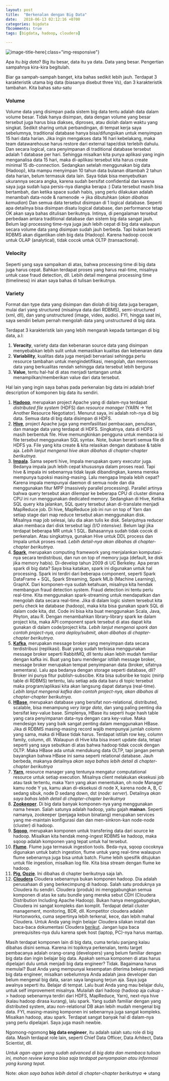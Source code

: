 ```yaml
---
layout: post
title:  "Berkenalan dengan Big Data"
date:   2018-06-13 02:12:16 +0700
categories: bigdata
fbcomments: true
tags: [bigdata, hadoop, cloudera]

---
```


![image-title-here](/images/big_data_image.jpg){:class="img-responsive"}

Apa itu *big data*? Big itu besar, data itu ya data. Data yang besar. Pengertian sampahnya kira-kira begitulah.

Biar ga sampah-sampah banget, kita bahas sedikit lebih jauh. 
Terdapat 3 karakteristik utama big data (biasanya disebut three Vs), dan 3 karakteristik tambahan. Kita bahas satu-satu

### Volume

Volume data yang disimpan pada sistem big data tentu adalah data dalam volume besar. Tidak hanya disimpan, <!--more-->data dengan volume yang besar tersebut juga harus bisa diakses, diproses, atau diolah dalam waktu yang singkat. Sedikit sharing untuk perbandingan, di tempat kerja saya sebelumnya, traditional database hanya bisa/difungsikan untuk menyimpan 15 hari data harian. Jika ingin mengakses data 16 hari kebelakang, maka team datawarehouse harus restore dari external tape/disk terlebih dahulu. Dan secara logical, cara penyimpanan di traditional database tersebut adalah 1 database per hari. Sehingga misalkan kita punya aplikasi yang ingin menganalisa data 15 hari, maka di-aplikasi tersebut kita harus create minimal 15 db-connection.
Sedangkan setelah menggunakan big data (Hadoop), kita mampu menyimpan 10 tahun data bulanan ditambah 2 tahun data harian, belum termasuk data lain. Saya tidak bisa menyebutkan ukurannya secara angka, karena sudah bersifat confidential dan karena saya juga sudah lupa persis-nya diangka berapa :) Data tersebut masih bisa bertambah, dan ketika space sudah habis, yang perlu dilakukan adalah menambah data-node & namenode -> jika dibutuhkan (*akan dibahas kemudian*)
Dan semua data tersebut disimpan di 1 logical database. Seperti apa detailnya bisa disimpan disatu logical database, dan performance tetap OK akan saya bahas ditulisan berikutnya.
Intinya, di pengalaman tersebut perbedaan antara traditional database dan sistem big data sangat jauh. Belum lagi processing time-nya juga jauh lebih cepat di big data walaupun secara volume data yang disimpan sudah jauh berbeda. Tapi bukan berarti RDBMS akan digantikan oleh big data (Hadoop). Karena hadoop cocok untuk OLAP (analytical), tidak cocok untuk OLTP (transactional).


### Velocity

Seperti yang saya sampaikan di atas, bahwa processing time di big data juga harus cepat. Bahkan terdapat proses yang harus real-time, misalnya untuk case fraud detection, dll. Lebih detail mengenai processing time (timeliness) ini akan saya bahas di tulisan berikutnya.

### Variety

Format dan type data yang disimpan dan diolah di big data juga beragam, mulai dari yang structured (misalnya data dari RDBMS), semi-structured (xml, dll), dan yang unstructured (image, video, audio). FYI, hingga saat ini, saya sendiri belum pernah mengolah data yang unstructured di big data.

Terdapat 3 karakteristik lain yang lebih mengarah kepada tantangan di big data, a.l:
1.	**Veracity**, variety data dan kebenaran source data yang disimpan menyebabkan lebih sulit untuk memastikan kualitas dan kebenaran data
2.	**Variability**, kualitas data juga menjadi bervariasi sehingga perlu resource tambahan untuk mengindetifikasi, mengolah, dan memroses data yang berkualitas rendah sehingga data tersebut lebih berguna
3.	**Value**, tentu hal-hal di atas menjadi tantangan untuk menampilkan/memberikan value dari data tersebut.

Hal lain yang ingin saya bahas pada perkenalan big data ini adalah brief description of komponen big data itu sendiri.

1.	**[Hadoop](https://hadoop.apache.org/docs/current/)**, merupakan project Apache yang di dalam-nya terdapat *distributed file system* (HDFS) dan *resource manager* (YARN -> Yet Another Resource Negotiator). Menurut saya, ini adalah roh-nya di big data. Semua data di big data disimpan di HDFS.
2.	**[Hive](https://hive.apache.org)**, project Apache juga yang memfasilitasi pembacaan, penulisan, dan manage data yang terdapat di HDFS. Singkatnya, data di HDFS masih berbentuk file. Hive memungkinkan pengguna untuk membaca isi file tersebut menggunakan SQL syntax. Note, bukan berarti semua file di HDFS ya. File yang kita create & kita relasikan dengan database & table aja. *Lebih lanjut mengenai hive akan dibahas di chapter-chapter berikutnya*.
3.	**[Impala](https://impala.apache.org)**. Sama seperti hive, Impala merupakan query executor juga. Bedanya impala jauh lebih cepat khususnya dalam proses read. Tapi hive & impala ini sebenarnya tidak layak dibandingkan, karena mereka mempunya tupoksi masing-masing. Lalu mengapa Impala lebih cepat? Karena impala mempunyai daemon di semua node dan dia menggunakan fitur MPP (massively parallel processing). Parallel artinya bahwa query tersebut akan dilempar ke beberapa CPU di cluster dimana CPU ini run menggunakan dedicated memory. Sedangkan di Hive, Ketika SQL query kita jalankan, SQL query tersebut akan di-translate menjadi MapReduce job. Di hive, MapReduce job ini run on top of Yarn dan setiap stage dari map reduce tersebut akan menggunakan disk. Misalnya map job selesai, lalu dia akan tulis ke disk. Selanjutnya reducer akan membaca dari disk tersebut lagi *(I/O intensive)*. Belum lagi jika terdapat beberapa MR untuk 1 SQL. Bahasannya sudah tidak cocok di perkenalan. Atau singkatnya, gunakan Hive untuk DDL process dan Impala untuk proses read. *Lebih detail-nya akan dibahas di chapter-chapter berikutnya*.
4. **[Spark](https://spark.apache.org)**, merupakan computing framework yang menjalankan komputasi-nya secara terdistribusi, dan run on top of memory juga (default, ke disk jika memory habis). Di-develop tahun 2009 di UC Berkeley. Apa peran spark di big data? Saya bisa katakan, spark ini digunakan untuk hal processing. Spark ini terdiri dari beberapa component, seperti Spark DataFrame + SQL, Spark Streaming, Spark MLib (Machine Learning), GraphX. Dari komponen-nya sudah ketahuan, misalnya kita hendak membangun fraud detection system. Fraud detection ini tentu perlu real-time. Kita menggunakan spark-streaming untuk mendapatkan dan mengolah data secara real-time. Jika di dalam logic sistem tersebut kita perlu check ke database (hadoop), maka kita bisa gunakan spark SQL di dalam code kita, dst. Code ini bisa kita buat menggunakan Scala, Java, Phyton, atau R. Dengan menambahkan library-library spark ke dalam project kita, maka API component spark tersebut di atas dapat kita gunakan di dalam code/project kita. *Lebih lanjut mengenai spark dan contoh project-nya, cara deploy/submit, akan dibahas di chapter-chapter berikutnya*.
5. **[Kafka](https://kafka.apache.org/intro)**, merupakan message broker yang menyimpan data secara terdistribusi (replikasi). Buat yang sudah terbiasa menggunakan message broker seperti RabbitMQ, dll tentu akan lebih mudah familiar dengan kafka ini. Buat yang baru mendengar istilah message broker, message broker merupakan tempat penyimpanan data (broker, sifatnya sementara). Lalu apa bedanya dengan storage seperti database, dll? Broker ini punya fitur publish-subscibe. Kita bisa subsribe ke topic (mirip table di RDBMS) tertentu, lalu setiap ada data baru di topic tersebut maka program/aplikasi kita akan langsung dapat datanya (real-time). *Lebih lanjut mengenai kafka dan contoh project-nya, akan dibahas di chapter-chapter berikutnya*.
6. **[HBase](https://hbase.apache.org)**, merupakan database yang bersifat non-relational, distributed, scalable, bisa menampung *very large data*, dan yang paling penting dia bersifat key-value base. Simplenya, HBase itu seperti *huge* hash table yang cara penyimpanan data-nya dengan cara key-value. Maka mendesign key yang baik sangat penting dalam menggunakan HBase. Jika di RDBMS masing-masing record wajib mempunyai jumlah colomn yang sama, maka di HBase tidak harus. Terdapat istilah row key, column family, column, dll. Walaupun di Hive kita bisa insert update data, tetapi seperti yang saya sebutkan di atas bahwa hadoop tidak cocok dengan OLTP. Maka HBase ada untuk mendukung data OLTP, tapi jangan pernah bayangkan bahwa HBase ini sama seperti relational database. Jauh berbeda, makanya detailnya *akan saya bahas lebih detail di chapter-chapter berikutnya*
7. **[Yarn](https://hadoop.apache.org/docs/current/hadoop-yarn/hadoop-yarn-site/YARN.html)**, resource manager yang tentunya mengatur computational resource untuk setiap execution. Misalnya client melakukan eksekusi job atau task tertentu, maka Yarn yang akan menentukan, oh node Manager kamu node Y ya, kamu akan di-eksekusi di node X, karena node A, B, C sedang sibuk, node D sedang down, dst (*node: server*). Detailnya *akan saya bahas lebih detail di chapter-chapter berikutnya*
8. **[Zookeeper](https://zookeeper.apache.org)**. Di big data banyak komponen-nya yang menggunakan nama hewan. Salah satunya adalah hadoop, yaitu gajah **mainan**. Seperti namanya, zookeeper (penjaga kebun binatang) merupakan services yang me-maintain konfigurasi dan dan men-sinkron-kan node-node (cluster) di hadoop.
9. **[Sqoop](http://sqoop.apache.org)**, merupakan komponen untuk transfering data dari source ke hadoop. Misalkan kita hendak meng-ingest RDBMS ke hadoop, maka sqoop adalah komponen yang tepat untuk hal tersebut.
10. **[Flume](https://flume.apache.org)**. Flume juga termasuk ingestion tools. Beda-nya, sqoop cocoknya digunakan untuk batch ingestion, flume untuk yang real-time walaupun flume sebenarnya juga bisa untuk batch. Flume lebih spesifik ditujukan untuk file ingestion, misalkan log file. Kita bisa stream dengan flume ke hadoop.
11.	**[Pig](https://pig.apache.org), [Oozie](http://oozie.apache.org)**. Ini dibahas di chapter berikutnya saja lah.
12. **[Cloudera](https://www.cloudera.com)** Cloudera sebenarnya bukan komponen hadoop. Dia adalah perusahaan di yang berkecimpung di hadoop. Salah satu produknya ya Cloudera itu sendiri. Cloudera (produk) ini menggabungkan semua komponen di atas ke satu bundle yang mereka sebut CDH (Cloudera Distribution Including Apache Hadoop). Bukan hanya menggabungkan, Cloudera ini sangat kompleks dan komplit. Terdapat detail cluster management, monitoring, BDR, dll. Kompetitor cloudera adalah Hortonworks, cuma sepertinya lebih terkenal, kece, dan lebih mahal Cloudera. Untuk Anda yang ingin belajar Cloudera silakan install dan baca-baca dokumentasi Cloudera [berikut](https://www.cloudera.com/downloads/quickstart_vms/5-13.html). Jangan lupa baca prerequisites-nya dulu karena spek host (laptop, PC)-nya harus mantap.

Masih terdapat komponen lain di big data, cuma terlalu panjang kalau dibahas disini semua. Karena ini topiknya perkenalan, tentu target pembacanya adalah orang-orang (developers) yang belum familiar dengan big data dan ingin belajar big data. Apakah semua komponen di atas harus dipelajari dulu untuk menjadi big data engineer? Tidak. Bagaimana harus memulai? Buat Anda yang mempunyai kesempatan diterima bekerja menjadi big data engineer, misalkan sebelumnya Anda adalah java developer dan belum mengenal big data, saran saya langsung terjun aja. Saya juga awalnya seperti itu. Belajar di tempat. Lalu buat Anda yang mau belajar dulu, untuk self improvement misalnya. Mulailah dari hadoop (hadoop aja cukup -> hadoop sebenarnya terdiri dari HDFS, MapReduce, Yarn), next-nya hive (kalau hadoop dirasa kurang), lalu spark. Yang sudah familiar dengan yang distributed system, atau non-relational DB akan lebih mudah mengenal big data. FYI, masing-masing komponen ini sebenarnya juga sangat kompleks. Misalkan hadoop, atau spark. Terdapat sangat banyak hal di dalam-nya yang perlu dipelajari. Saya juga masih newbie.

Ngomong-ngomong **big data engineer**, itu adalah salah satu role di big data. Masih terdapat role lain, seperti Chief Data Officer, Data Arhitect, Data Scientist, dll. 

*Untuk agan-agan yang sudah advanced di big data dan membaca tulisan ini, mohon review karena bisa saja terdapat penyampaian atau informasi yang kurang tepat.*

Note: *akan saya bahas lebih detail di chapter-chapter berikutnya* => utang

